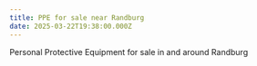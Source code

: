 ```yaml
---
title: PPE for sale near Randburg
date: 2025-03-22T19:38:00.000Z
---
```

Personal Protective Equipment for sale in and around Randburg
